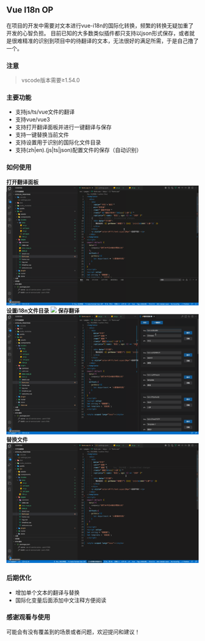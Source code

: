## Vue I18n OP
在项目的开发中需要对文本进行vue-i18n的国际化转换，频繁的转换无疑加重了开发的心智负担。
目前已知的大多数类似插件都只支持以json形式保存，或者就是很难精准的识别到项目中的待翻译的文本，无法很好的满足所需，于是自己撸了一个。
### 注意
> vscode版本需要≥1.54.0

### 主要功能
* 支持js/ts/vue文件的翻译
* 支持vue/vue3
* 支持打开翻译面板并进行一键翻译与保存
* 支持一键替换当前文件
* 支持设置用于识别的国际化文件目录
* 支持(zh|en).(js|ts|json)配置文件的保存（自动识别）
### 如何使用
  **打开翻译面板**
![](assets/open.gif)
  **设置i18n文件目录**
![](assets/set.gif)
  **保存翻译**
![](assets/save.gif)
  **替换文件**
![](assets/replace.gif)

### 后期优化
* 增加单个文本的翻译与替换
* 国际化变量后面添加中文注释方便阅读

### 感谢观看与使用
可能会有没有覆盖到的场景或者问题，欢迎提问和建议！
